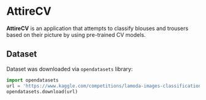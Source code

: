 # AttireCV

**AttireCV** is an application that attempts to classify blouses and trousers based on their picture
by using pre-trained CV models.

## Dataset

Dataset was downloaded via `opendatasets` library:

```python
import opendatasets
url = 'https://www.kaggle.com/competitions/lamoda-images-classification/'
opendatasets.download(url)
```
